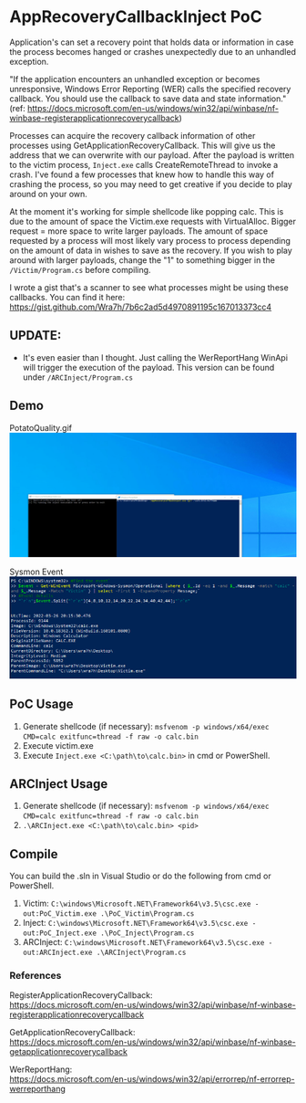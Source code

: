 # AppRecoveryCallbackInject PoC

Application's can set a recovery point that holds data or information in case the process becomes hanged or crashes unexpectedly due to an unhandled exception.

"If the application encounters an unhandled exception or becomes unresponsive, Windows Error Reporting (WER) calls the specified recovery callback. You should use the callback to save data and state information." (ref: https://docs.microsoft.com/en-us/windows/win32/api/winbase/nf-winbase-registerapplicationrecoverycallback)

Processes can acquire the recovery callback information of other processes using GetApplicationRecoveryCallback. This will give us the address that we can overwrite with our payload. After the payload is written to the victim process, `Inject.exe` calls CreateRemoteThread to invoke a crash. I've found a few processes that knew how to handle this way of crashing the process, so you may need to get creative if you decide to play around on your own. 

At the moment it's working for simple shellcode like popping calc. This is due to the amount of space the Victim.exe requests with VirtualAlloc. Bigger request = more space to write larger payloads. The amount of space requested by a process will most likely vary process to process depending on the amount of data in wishes to save as the recovery. If you wish to play around with larger payloads, change the "1" to something bigger in the `/Victim/Program.cs` before compiling.

I wrote a gist that's a scanner to see what processes might be using these callbacks. You can find it here:  
https://gist.github.com/Wra7h/7b6c2ad5d4970891195c167013373cc4

## UPDATE:
- It's even easier than I thought. Just calling the WerReportHang WinApi will trigger the execution of the payload. This version can be found under `/ARCInject/Program.cs`

## Demo
PotatoQuality.gif
![Alt Text](/images/AppRecoverInject.gif)

Sysmon Event  
![Alt Text](/images/SysmonProcessCreation.png)

## PoC Usage
1. Generate shellcode (if necessary): `msfvenom -p windows/x64/exec CMD=calc exitfunc=thread -f raw -o calc.bin`
2. Execute victim.exe
3. Execute `Inject.exe <C:\path\to\calc.bin>` in cmd or PowerShell.

## ARCInject Usage
1. Generate shellcode (if necessary): `msfvenom -p windows/x64/exec CMD=calc exitfunc=thread -f raw -o calc.bin`
2. `.\ARCInject.exe <C:\path\to\calc.bin> <pid>`

## Compile
You can build the .sln in Visual Studio or do the following from cmd or PowerShell.  
1. Victim: `C:\windows\Microsoft.NET\Framework64\v3.5\csc.exe -out:PoC_Victim.exe .\PoC_Victim\Program.cs`
2. Inject: `C:\windows\Microsoft.NET\Framework64\v3.5\csc.exe -out:PoC_Inject.exe .\PoC_Inject\Program.cs`
3. ARCInject: `C:\windows\Microsoft.NET\Framework64\v3.5\csc.exe -out:ARCInject.exe .\ARCInject\Program.cs`

### References
RegisterApplicationRecoveryCallback:  
https://docs.microsoft.com/en-us/windows/win32/api/winbase/nf-winbase-registerapplicationrecoverycallback  

GetApplicationRecoveryCallback:  
https://docs.microsoft.com/en-us/windows/win32/api/winbase/nf-winbase-getapplicationrecoverycallback

WerReportHang:  
https://docs.microsoft.com/en-us/windows/win32/api/errorrep/nf-errorrep-werreporthang
